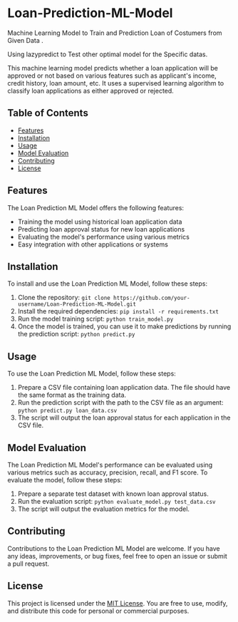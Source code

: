 # Loan-Prediction-ML-Model
Machine Learning Model to Train and Prediction Loan of Costumers from Given Data .

Using lazypredict to Test other optimal model for the Specific datas. 

This machine learning model predicts whether a loan application will be approved or not based on various features such as applicant's income, credit history, loan amount, etc. It uses a supervised learning algorithm to classify loan applications as either approved or rejected.

## Table of Contents

- [Features](#features)
- [Installation](#installation)
- [Usage](#usage)
- [Model Evaluation](#model-evaluation)
- [Contributing](#contributing)
- [License](#license)

## Features

The Loan Prediction ML Model offers the following features:

- Training the model using historical loan application data
- Predicting loan approval status for new loan applications
- Evaluating the model's performance using various metrics
- Easy integration with other applications or systems

## Installation

To install and use the Loan Prediction ML Model, follow these steps:

1. Clone the repository: `git clone https://github.com/your-username/Loan-Prediction-ML-Model.git`
2. Install the required dependencies: `pip install -r requirements.txt`
3. Run the model training script: `python train_model.py`
4. Once the model is trained, you can use it to make predictions by running the prediction script: `python predict.py`

## Usage

To use the Loan Prediction ML Model, follow these steps:

1. Prepare a CSV file containing loan application data. The file should have the same format as the training data.
2. Run the prediction script with the path to the CSV file as an argument: `python predict.py loan_data.csv`
3. The script will output the loan approval status for each application in the CSV file.

## Model Evaluation

The Loan Prediction ML Model's performance can be evaluated using various metrics such as accuracy, precision, recall, and F1 score. To evaluate the model, follow these steps:

1. Prepare a separate test dataset with known loan approval status.
2. Run the evaluation script: `python evaluate_model.py test_data.csv`
3. The script will output the evaluation metrics for the model.

## Contributing

Contributions to the Loan Prediction ML Model are welcome. If you have any ideas, improvements, or bug fixes, feel free to open an issue or submit a pull request.

## License

This project is licensed under the [MIT License](LICENSE). You are free to use, modify, and distribute this code for personal or commercial purposes.
